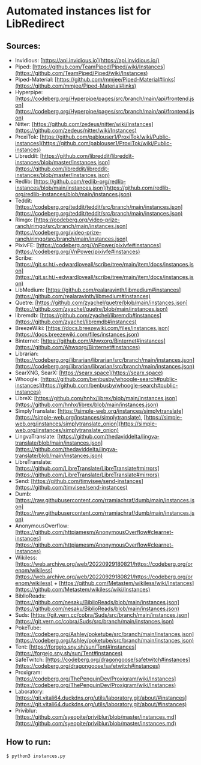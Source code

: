 # Automated instances list for LibRedirect

## Sources:
- Invidious: [https://api.invidious.io](https://api.invidious.io/)
- Piped: [https://github.com/TeamPiped/Piped/wiki/Instances](https://github.com/TeamPiped/Piped/wiki/Instances)
- Piped-Material: [https://github.com/mmjee/Piped-Material#links](https://github.com/mmjee/Piped-Material#links)
- Hyperpipe: [https://codeberg.org/Hyperpipe/pages/src/branch/main/api/frontend.json](https://codeberg.org/Hyperpipe/pages/src/branch/main/api/frontend.json)
- Nitter: [https://github.com/zedeus/nitter/wiki/Instances](https://github.com/zedeus/nitter/wiki/Instances)
- ProxiTok: [https://github.com/pablouser1/ProxiTok/wiki/Public-instances](https://github.com/pablouser1/ProxiTok/wiki/Public-instances)
- Libreddit: [https://github.com/libreddit/libreddit-instances/blob/master/instances.json](https://github.com/libreddit/libreddit-instances/blob/master/instances.json)
- Redlib: [https://github.com/redlib-org/redlib-instances/blob/main/instances.json](https://github.com/redlib-org/redlib-instances/blob/main/instances.json)
- Teddit: [https://codeberg.org/teddit/teddit/src/branch/main/instances.json](https://codeberg.org/teddit/teddit/src/branch/main/instances.json)
- Rimgo: [https://codeberg.org/video-prize-ranch/rimgo/src/branch/main/instances.json](https://codeberg.org/video-prize-ranch/rimgo/src/branch/main/instances.json)
- PixivFE: [https://codeberg.org/VnPower/pixivfe#instances](https://codeberg.org/VnPower/pixivfe#instances)
- Scribe: [https://git.sr.ht/~edwardloveall/scribe/tree/main/item/docs/instances.json](https://git.sr.ht/~edwardloveall/scribe/tree/main/item/docs/instances.json)
- LibMedium: [https://github.com/realaravinth/libmedium#instances](https://github.com/realaravinth/libmedium#instances)
- Quetre: [https://github.com/zyachel/quetre/blob/main/instances.json](https://github.com/zyachel/quetre/blob/main/instances.json)
- libremdb: [https://github.com/zyachel/libremdb#instances](https://github.com/zyachel/libremdb#instances)
- BreezeWiki: [https://docs.breezewiki.com/files/instances.json](https://docs.breezewiki.com/files/instances.json)
- Binternet: [https://github.com/Ahwxorg/Binternet#instances](https://github.com/Ahwxorg/Binternet#instances)
- Librarian: [https://codeberg.org/librarian/librarian/src/branch/main/instances.json](https://codeberg.org/librarian/librarian/src/branch/main/instances.json)
- SearXNG, SearX: [https://searx.space](https://searx.space)
- Whoogle: [https://github.com/benbusby/whoogle-search#public-instances](https://github.com/benbusby/whoogle-search#public-instances)
- LibreX: [https://github.com/hnhx/librex/blob/main/instances.json](https://github.com/hnhx/librex/blob/main/instances.json)
- SimplyTranslate: [https://simple-web.org/instances/simplytranslate](https://simple-web.org/instances/simplytranslate), [https://simple-web.org/instances/simplytranslate_onion](https://simple-web.org/instances/simplytranslate_onion)
- LingvaTranslate: [https://github.com/thedaviddelta/lingva-translate/blob/main/instances.json](https://github.com/thedaviddelta/lingva-translate/blob/main/instances.json)
- LibreTranslate: [https://github.com/LibreTranslate/LibreTranslate#mirrors](https://github.com/LibreTranslate/LibreTranslate#mirrors)
- Send: [https://github.com/timvisee/send-instances](https://github.com/timvisee/send-instances)
- Dumb: [https://raw.githubusercontent.com/rramiachraf/dumb/main/instances.json](https://raw.githubusercontent.com/rramiachraf/dumb/main/instances.json)
- AnonymousOverflow: [https://github.com/httpjamesm/AnonymousOverflow#clearnet-instances](https://github.com/httpjamesm/AnonymousOverflow#clearnet-instances)
- Wikiless: [https://web.archive.org/web/20220929180821/https://codeberg.org/orenom/wikiless](https://web.archive.org/web/20220929180821/https://codeberg.org/orenom/wikiless) + [https://github.com/Metastem/wikiless/wiki/Instances](https://github.com/Metastem/wikiless/wiki/Instances)
- BiblioReads: [https://github.com/nesaku/BiblioReads/blob/main/instances.json](https://github.com/nesaku/BiblioReads/blob/main/instances.json)
- Suds: [https://git.vern.cc/cobra/Suds/src/branch/main/instances.json](https://git.vern.cc/cobra/Suds/src/branch/main/instances.json)
- PokeTube: [https://codeberg.org/Ashley/poketube/src/branch/main/instances.json](https://codeberg.org/Ashley/poketube/src/branch/main/instances.json)
- Tent: [https://forgejo.sny.sh/sun/Tent#instances](https://forgejo.sny.sh/sun/Tent#instances)
- SafeTwitch: [https://codeberg.org/dragongoose/safetwitch#instances](https://codeberg.org/dragongoose/safetwitch#instances)
- Proxigram: [https://codeberg.org/ThePenguinDev/Proxigram/wiki/Instances](https://codeberg.org/ThePenguinDev/Proxigram/wiki/Instances)
- Laboratory: [https://git.vitali64.duckdns.org/utils/laboratory.git/about/#instances](https://git.vitali64.duckdns.org/utils/laboratory.git/about/#instances)
- Priviblur: [https://github.com/syeopite/priviblur/blob/master/instances.md](https://github.com/syeopite/priviblur/blob/master/instances.md)


## How to run:
```bash
$ python3 instances.py
```
